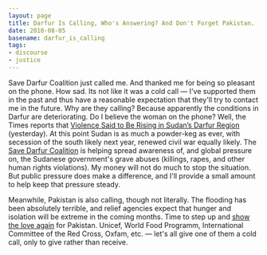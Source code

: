 ```yaml
---
layout: page
title: Darfur Is Calling, Who's Answering? And Don't Forget Pakistan.
date: 2010-08-05
basename: darfur_is_calling
tags:
- discourse
- justice
---
```


Save Darfur Coalition just called me. And thanked me for being so pleasant on
the phone. How sad. Its not like it was a cold call &mdash; I've supported them
in the past and thus have a reasonable expectation that they'll try to contact
me in the future. Why are they calling? Because apparently the conditions in
Darfur are deteriorating. Do I believe the woman on the phone? Well, the Times
reports that [Violence Said
to Be Rising in Sudan&#8217;s Darfur Region](http://www.nytimes.com/2010/08/05/world/africa/05sudan.html) (yesterday). At this point Sudan
is as much a powder-keg as ever, with secession of the south likely next year,
renewed civil war equally likely. The <a href="http://www.savedarfur.org">Save
Darfur Coalition</a> is helping spread awareness of, and global pressure on, the
Sudanese government's grave abuses (killings, rapes, and other human rights
violations). My money will not do much to stop the situation. But public
pressure does make a difference, and I'll provide a small amount to help keep
that pressure steady.

Meanwhile, Pakistan is also calling, though not literally. The flooding has been
absolutely terrible, and relief agencies expect that hunger and isolation will
be extreme in the coming months. Time to step up and [show the love
again](http://www.safnet.com/writing/archives/000108.html) for Pakistan. Unicef, World Food Programm, International Committee of
the Red Cross, Oxfam, etc. &mdash; let's all give one of them a cold call, only
to give rather than receive.
